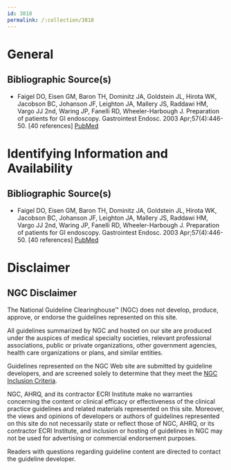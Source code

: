 ```yaml
---
id: 3818
permalink: /:collection/3818
---
```


# General

## Bibliographic Source(s)

- Faigel DO, Eisen GM, Baron TH, Dominitz JA, Goldstein JL, Hirota WK, Jacobson BC, Johanson JF, Leighton JA, Mallery JS, Raddawi HM, Vargo JJ 2nd, Waring JP, Fanelli RD, Wheeler-Harbough J. Preparation of patients for GI endoscopy. Gastrointest Endosc. 2003 Apr;57(4):446-50. [40 references] [ PubMed ](http://www.ncbi.nlm.nih.gov/entrez/query.fcgi?cmd=Retrieve&db=pubmed&dopt=Abstract&list_uids=12665751)

# Identifying Information and Availability

## Bibliographic Source(s)

- Faigel DO, Eisen GM, Baron TH, Dominitz JA, Goldstein JL, Hirota WK, Jacobson BC, Johanson JF, Leighton JA, Mallery JS, Raddawi HM, Vargo JJ 2nd, Waring JP, Fanelli RD, Wheeler-Harbough J. Preparation of patients for GI endoscopy. Gastrointest Endosc. 2003 Apr;57(4):446-50. [40 references] [ PubMed ](http://www.ncbi.nlm.nih.gov/entrez/query.fcgi?cmd=Retrieve&db=pubmed&dopt=Abstract&list_uids=12665751)

# Disclaimer

## NGC Disclaimer

The National Guideline Clearinghouse™ (NGC) does not develop, produce, approve, or endorse the guidelines represented on this site.

All guidelines summarized by NGC and hosted on our site are produced under the auspices of medical specialty societies, relevant professional associations, public or private organizations, other government agencies, health care organizations or plans, and similar entities.

Guidelines represented on the NGC Web site are submitted by guideline developers, and are screened solely to determine that they meet the [NGC Inclusion Criteria](/help-and-about/summaries/inclusion-criteria).

NGC, AHRQ, and its contractor ECRI Institute make no warranties concerning the content or clinical efficacy or effectiveness of the clinical practice guidelines and related materials represented on this site. Moreover, the views and opinions of developers or authors of guidelines represented on this site do not necessarily state or reflect those of NGC, AHRQ, or its contractor ECRI Institute, and inclusion or hosting of guidelines in NGC may not be used for advertising or commercial endorsement purposes.

Readers with questions regarding guideline content are directed to contact the guideline developer.

